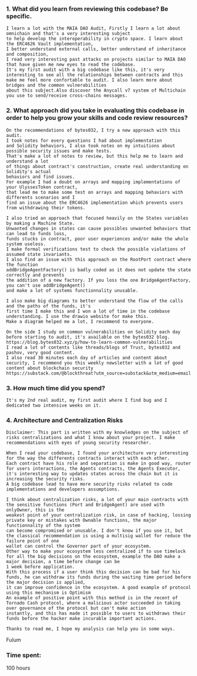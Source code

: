 ### 1. What did you learn from reviewing this codebase? Be specific.

	I learn a lot with the MAIA DAO Audit, Firstly I learn a lot about omnichain and that's a very interesting subject
	to help develop the interoperability in crypto space. I learn about the ERC4626 Vault implementation,
	I better understand external calls, better understand of inheritance and composition,
	I read very interesting past attacks on projects similar to MAIA DAO that have given me new eyes to read the codebase.
	It's my first audit with a big codebase like this, it's very interesting to see all the relationships between contracts and this 
	make me feel more confortable to audit. I also learn more about bridges and the common vulnerabilities
	about this subject.Also discover the Anycall v7 system of Multichain you use to send/receive cross-chains messages.
	
### 2. What approach did you take in evaluating this codebase in order to help you grow your skills and code review resources?
	
	On the recommendations of bytes032, I try a new approach with this audit. 
	I took notes for every questions I had about implementation 
	and Solidity behaviors, I also took notes on my intuitions about possible security issues and make tests. 
	That's make a lot of notes to review, but this help me to learn and understand a lot
	of things about contract's construction, create real understanding on Solidity's actual 
	behaviors and find issues.
	For example I had a doubt on arrays and mapping implementations of your UlyssesToken contract,
	that lead me to make some test on arrays and mapping behaviors with differents scenarios and I	
	find an issue about the ERC4626 implementation which prevents users from withdrawing their tokens.
	
	I also tried an approach that focused heavily on the States variables by making a Machine State.
	Unwanted changes in states can cause possibles unwanted behaviors that can lead to funds loss, 
	funds stucks in contract, poor user experiences and/or make the whole system useless. 
	I make formal verifications test to check the possible violations of assumed state invariants.
	I also find an issue with this approach on the RootPort contract where the function 
	addBridgeAgentFactory() is badly coded as it does not update the state correctly and prevents 
	the addition of a new factory. If you loss the one BridgeAgentFactory, you can't use addBridgeAgent() 
	and make a lot of systems functionnality unusable.
	
	I also make big diagrams to better understand the flow of the calls and the paths of the funds, it's
	first time I make this and I won a lot of time in the codebase understanding. I use the drawio website for make this.
	Make a diagram helped me a lot, I recommend to everyone.
	
	On the side I study on common vulnerabilities on Solidity each day before starting to audit, it's available on the bytes032 blog.
	https://blog.bytes032.xyz/p/how-to-learn-common-vulnerabilities
	I read a lot of contents like threads/blogs of Trust, bytes032 and pashov, very good content.
	I also read 30 minutes each day of articles and content about security, I recommend you this weekly newsletter with a lot of good content about blockchain security 
	https://substack.com/@blockthreat?utm_source=substack&utm_medium=email
	
### 3. How much time did you spend?

	It's my 2nd real audit, my first audit where I find bug and I dedicated two intensive weeks on it.
	
### 4. Architecture and Centralization Risks
	Disclaimer: This part is written with my knowledges on the subject of risks centralizations and what I know about your project. I make recommendations with eyes of young security researcher.

	When I read your codebase, I found your architecture very interesting for the way the differents contracts interact with each other.
	Each contract have his role and separation is make in good way, router for users interactions, the Agents contracts, the Agents Executor,
	it's interesting way to updates states across the chain but it is increasing the security risks.
	A big codebase lead to have more security risks related to code implementations and developers assumptions.
	
	I think about centralization risks, a lot of your main contracts with the sensitive functions (Port and BridgeAgent) are used with onlyOwner, this is the
	weakest point of your centralization risk, in case of hacking, lossing private key or mistakes with Ownable functions, the major functionnality of the system
	can become compromised or unusable. I don't know if you use it, but the classical recommendation is using a multisig wallet for reduce the failure point of one
	wallet can control the Governor part of your ecosystem. 
	Other way to make your ecosystem less centralized if to use timelock for all the big decisions on the ecosystem, example the DAO make a major decision, a time before change can be 
	1 week before application.
	With this process if a user think this decision can be bad for his funds, he can withdraw its funds during the waiting time period before the major decision is applied,
	it can improve confidence in the ecosystem. A good example of protocol using this mechanism is Optimism
	An example of positive point with this method is in the recent of Tornado Cash protocol, where a malicious actor succeeded in taking over governance of the protocol but can't make action
	instantly, and this has made it possible to users to withdraws their funds before the hacker make incurable important actions.
	
	Thanks to read me, I hope my analysis can help you in some ways.

Fulum

### Time spent:
100 hours